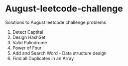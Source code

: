 # August-leetcode-challenge
Solutions to August leetcode challenge problems

1. Detect Captital
2. Design HashSet
3. Valid Palindrome
4. Power of Four
5. Add and Search Word - Data structure design
6. Find all Duplicates in an Array
